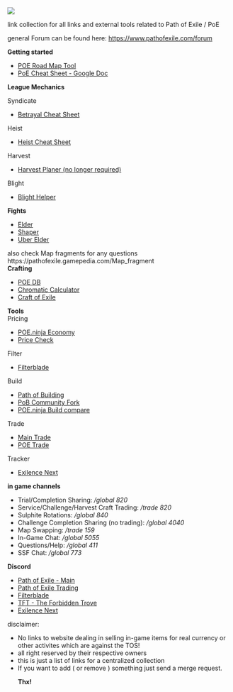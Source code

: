   <html>
<a href="http://pathofexile.com/">
  <img src="https://web.poecdn.com/image/layout/echoesoftheatlaslogo.png">
</a>

link collection for all links and external tools related to Path of Exile / PoE

general Forum can be found here: https://www.pathofexile.com/forum


<strong>Getting started</strong><br/>
<ul>
  <li><a href="https://poe-roadmap.com/"> POE Road Map Tool </a></li>
  <li><a href="https://docs.google.com/spreadsheets/d/1fIs8sdvgZG7iVouPdtFkbRx5kv55_xVja8l19yubyRU/htmlview?pru=AAABdzsP-2o*mj3Re8pfXmkmfh0yzzg91Q#gid=1995599043">PoE Cheat Sheet - Google Doc</a></li>
</ul>

<strong>League Mechanics</strong><br/>

Syndicate
<ul>
  <li><a href="https://poetools.github.io/BetrayalCheatSheet/#share=H4sIAAAAAAAAA4s20CEGGgGhsY4hEBuDWTCMEIGpgUBDOEYWNQCLGUH1GIJlISwICcIGcL4xVK8R3BaICuNYAKOvaPG1AAAA"> Betrayal Cheat Sheet</a></li>
</ul>

Heist
<ul> 
  <li><a href="https://old.reddit.com/r/pathofexile/comments/jgec5u/heist_cheat_sheet_final_all_in_one_edition/">Heist Cheat Sheet</a></li>
</ul>

Harvest
<ul>
  <li><a href="https://github.com/caxerx/PoEHarvestPlanner">Harvest Planer (no longer required)</a></li>
</ul>
  
Blight
<ul>
  <li><a href="https://blight.raelys.com/">Blight Helper</a></li>
</ul>

<strong>Fights</strong><br/>
 <ul>
  <li><a href="https://www.youtube.com/watch?v=uywsyqPwi08">Elder</a></li>
  <li><a href="https://www.youtube.com/watch?v=70olr1KMorU">Shaper</a></li>
  <li><a href="">Uber Elder</a></li>
</ul>
also check Map fragments for any questions https://pathofexile.gamepedia.com/Map_fragment
</br>
<strong>Crafting</strong><br/>
 <ul>
  <li><a href="https://poedb.tw/us/mod.php">POE DB</a></li>
  <li><a href="https://siveran.github.io/calc.html">Chromatic Calculator</a></li>
  <li><a href="https://www.craftofexile.com/">Craft of Exile</a></li>
</ul>

<strong>Tools</strong><br/>
Pricing
<ul>
  <li><a href="https://poe.ninja/">POE.ninja Economy</a></li>
  <li><a href="https://www.poeprices.info/">Price Check</a></li>
</ul>

Filter
<ul>
  <li><a href="https://www.filterblade.xyz/">Filterblade</a></li>
</ul> 

Build
<ul>
  <li><a href="https://github.com/Openarl/PathOfBuilding/">Path of Building</a></li>
  <li><a href="https://pathofbuilding.community/">PoB Community Fork</a></li>
  <li><a href="https://poe.ninja/challenge/builds">POE.ninja Build compare</a></li>
</ul>

Trade
<ul>
  <li><a href="https://www.pathofexile.com/trade">Main Trade</a></li>
  <li><a href="https://poe.trade/">POE Trade </a></li>
</ul>

Tracker
<ul>
  <li><a href="https://github.com/viktorgullmark/exilence-next">Exilence Next</a></li>
</ul>

<strong>in game channels</strong>
<ul><li>Trial/Completion Sharing: <i>/global 820</i></li>

<li>Service/Challenge/Harvest Craft Trading: <i>/trade 820</i></li>

<li>Sulphite Rotations: <i>/global 840</i></li>
<li>Challenge Completion Sharing (no trading): <i>/global 4040</i></li>

<li>Map Swapping: <i>/trade 159</i></li>

<li>In-Game Chat: <i>/global 5055</i></li>

<li>Questions/Help: <i>/global 411</i></li>

<li>SSF Chat: <i>/global 773</i></li>
</ul>


<strong>Discord</strong>
<ul>
  <li><a href="https://discord.gg/pathofexile">Path of Exile - Main</a></li>
  <li><a href="https://discord.gg/ecaK8qvAKS">Path of Exile Trading</a></li> 
  <li><a href="https://discord.gg/mye6xhF">Filterblade</a></li>
  <li><a href="https://discord.gg/vGMN5h5U4x">TFT - The Forbidden Trove</a></li>
  <li><a href="https://discord.gg/yxuBrPY">Exilence Next</a></li>
</ul>
  
<div>
  disclaimer: 
  <ul><li>No links to website dealing in selling in-game items for real currency or other activites which are against the TOS!</li>
    <li>all right reserved by their respective owners</li>
    <li>this is just a list of links for a centralized collection</li>
    <li>If you want to add ( or remove ) something just send a merge request.</li>
  
  <b>Thx!</b> 
  </div>
</html>
